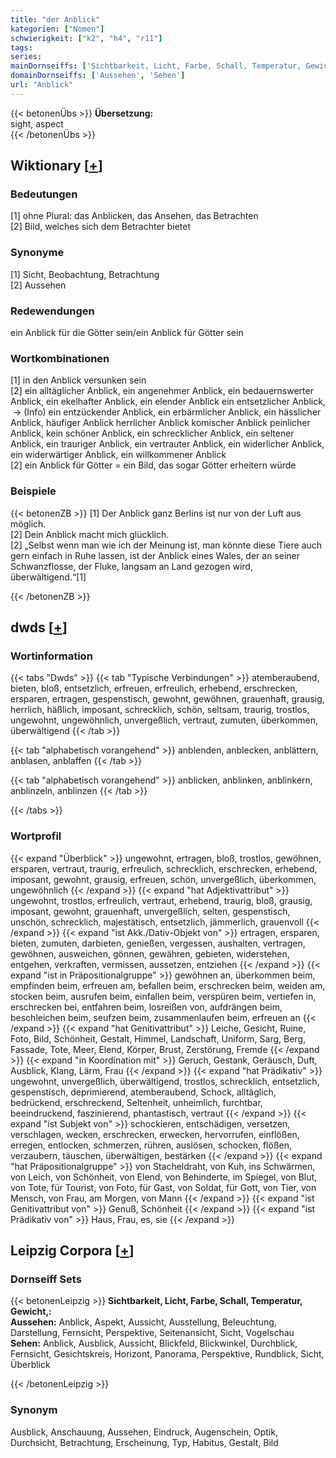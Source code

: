 ```yaml
---
title: "der Anblick"
kategorien: ["Nomen"]
schwierigkeit: ["k2", "h4", "r11"]
tags:
series:
mainDornseiffs: ['Sichtbarkeit, Licht, Farbe, Schall, Temperatur, Gewicht,']
domainDornseiffs: ['Aussehen', 'Sehen']
url: "Anblick"
---
```


{{< betonenÜbs >}}
**Übersetzung:**  
sight, aspect  
{{< /betonenÜbs >}}

## Wiktionary [[+](https://de.wiktionary.org/wiki/Anblick)]

### Bedeutungen
[1] ohne Plural: das Anblicken, das Ansehen, das Betrachten  
[2] Bild, welches sich dem Betrachter bietet  

### Synonyme
[1] Sicht, Beobachtung, Betrachtung  
[2] Aussehen  

### Redewendungen
ein Anblick für die Götter sein/ein Anblick für Götter sein  

### Wortkombinationen
[1] in den Anblick versunken sein  
[2] ein alltäglicher Anblick, ein angenehmer Anblick, ein bedauernswerter Anblick, ein ekelhafter Anblick, 	ein elender Anblick ein entsetzlicher Anblick,  -> (Info) ein entzückender Anblick, ein erbärmlicher Anblick, ein hässlicher Anblick, häufiger Anblick herrlicher Anblick komischer Anblick peinlicher Anblick, kein schöner Anblick, ein schrecklicher Anblick, ein seltener Anblick, ein trauriger Anblick, ein vertrauter Anblick, ein widerlicher Anblick, ein widerwärtiger Anblick, ein willkommener Anblick  
[2] ein Anblick für Götter = ein Bild, das sogar Götter erheitern würde  

### Beispiele
{{< betonenZB >}}
[1] Der Anblick ganz Berlins ist nur von der Luft aus möglich.  
[2] Dein Anblick macht mich glücklich.  
[2] „Selbst wenn man wie ich der Meinung ist, man könnte diese Tiere auch gern einfach in Ruhe lassen, ist der Anblick eines Wales, der an seiner Schwanzflosse, der Fluke, langsam an Land gezogen wird, überwältigend.“[1]  

{{< /betonenZB >}}


## dwds [[+](https://www.dwds.de/wb/Anblick)]

### Wortinformation
{{< tabs "Dwds" >}}
{{< tab "Typische Verbindungen" >}}
atemberaubend, bieten, bloß, entsetzlich, erfreuen, erfreulich, erhebend, erschrecken, ersparen, ertragen, gespenstisch, gewohnt, gewöhnen, grauenhaft, grausig, herrlich, häßlich, imposant, schrecklich, schön, seltsam, traurig, trostlos, ungewohnt, ungewöhnlich, unvergeßlich, vertraut, zumuten, überkommen, überwältigend
{{< /tab >}}

{{< tab "alphabetisch vorangehend" >}}
anblenden, anblecken, anblättern, anblasen, anblaffen
{{< /tab >}}

{{< tab "alphabetisch vorangehend" >}}
anblicken, anblinken, anblinkern, anblinzeln, anblinzen
{{< /tab >}}

{{< /tabs >}}

### Wortprofil
{{< expand "Überblick" >}} ungewohnt, ertragen, bloß, trostlos, gewöhnen, ersparen, vertraut, traurig, erfreulich, schrecklich, erschrecken, erhebend, imposant, gewohnt, grausig, erfreuen, schön, unvergeßlich, überkommen, ungewöhnlich {{< /expand >}}
{{< expand "hat Adjektivattribut" >}} ungewohnt, trostlos, erfreulich, vertraut, erhebend, traurig, bloß, grausig, imposant, gewohnt, grauenhaft, unvergeßlich, selten, gespenstisch, unschön, schrecklich, majestätisch, entsetzlich, jämmerlich, grauenvoll {{< /expand >}}
{{< expand "ist Akk./Dativ-Objekt von" >}} ertragen, ersparen, bieten, zumuten, darbieten, genießen, vergessen, aushalten, vertragen, gewöhnen, ausweichen, gönnen, gewähren, gebieten, widerstehen, entgehen, verkraften, vermissen, aussetzen, entziehen {{< /expand >}}
{{< expand "ist in Präpositionalgruppe" >}} gewöhnen an, überkommen beim, empfinden beim, erfreuen am, befallen beim, erschrecken beim, weiden am, stocken beim, ausrufen beim, einfallen beim, verspüren beim, vertiefen in, erschrecken bei, entfahren beim, losreißen von, aufdrängen beim, beschleichen beim, seufzen beim, zusammenlaufen beim, erfreuen an {{< /expand >}}
{{< expand "hat Genitivattribut" >}} Leiche, Gesicht, Ruine, Foto, Bild, Schönheit, Gestalt, Himmel, Landschaft, Uniform, Sarg, Berg, Fassade, Tote, Meer, Elend, Körper, Brust, Zerstörung, Fremde {{< /expand >}}
{{< expand "in Koordination mit" >}} Geruch, Gestank, Geräusch, Duft, Ausblick, Klang, Lärm, Frau {{< /expand >}}
{{< expand "hat Prädikativ" >}} ungewohnt, unvergeßlich, überwältigend, trostlos, schrecklich, entsetzlich, gespenstisch, deprimierend, atemberaubend, Schock, alltäglich, bedrückend, erschreckend, Seltenheit, unheimlich, furchtbar, beeindruckend, faszinierend, phantastisch, vertraut {{< /expand >}}
{{< expand "ist Subjekt von" >}} schockieren, entschädigen, versetzen, verschlagen, wecken, erschrecken, erwecken, hervorrufen, einflößen, erregen, entlocken, schmerzen, rühren, auslösen, schocken, flößen, verzaubern, täuschen, überwältigen, bestärken {{< /expand >}}
{{< expand "hat Präpositionalgruppe" >}} von Stacheldraht, von Kuh, ins Schwärmen, von Leich, von Schönheit, von Elend, von Behinderte, im Spiegel, von Blut, von Tote, für Tourist, von Foto, für Gast, von Soldat, für Gott, von Tier, von Mensch, von Frau, am Morgen, von Mann {{< /expand >}}
{{< expand "ist Genitivattribut von" >}} Genuß, Schönheit {{< /expand >}}
{{< expand "ist Prädikativ von" >}} Haus, Frau, es, sie {{< /expand >}}

## Leipzig Corpora [[+](https://corpora.uni-leipzig.de/en/res?word=Anblick&corpusId=deu_newscrawl-public_2018)]

### Dornseiff Sets
{{< betonenLeipzig >}}
**Sichtbarkeit, Licht, Farbe, Schall, Temperatur, Gewicht,:**  
**Aussehen:** Anblick, Aspekt, Aussicht, Ausstellung, Beleuchtung, Darstellung, Fernsicht, Perspektive, Seitenansicht, Sicht, Vogelschau  
**Sehen:** Anblick, Ausblick, Aussicht, Blickfeld, Blickwinkel, Durchblick, Fernsicht, Gesichtskreis, Horizont, Panorama, Perspektive, Rundblick, Sicht, Überblick  

{{< /betonenLeipzig >}}

### Synonym
Ausblick, Anschauung, Aussehen, Eindruck, Augenschein, Optik, Durchsicht, Betrachtung, Erscheinung, Typ, Habitus, Gestalt, Bild

